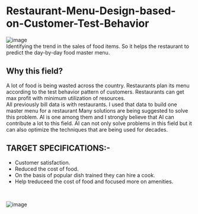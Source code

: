 # Restaurant-Menu-Design-based-on-Customer-Test-Behavior
![image](https://user-images.githubusercontent.com/50474388/168456058-786072d0-0113-4760-9a1a-57d2d0702314.png)
<br>
Identifying the trend in the sales of food items. So it helps the restaurant to predict the day-by-day food master menu. 
## Why this field?
A lot of food is being wasted across the country. Restaurants plan its menu according to the test behavior pattern of customers. Restaurants can get max profit with minimum utilization of resources.  <br>
All previously bill data is with restaurants. I used that data to build one master menu for a restaurant 
Many solutions are being suggested to solve this problem. AI is one among them and I strongly believe that AI can contribute a lot to this field. AI can not only solve problems in this field but it can also optimize the techniques that are being used for decades.

## TARGET SPECIFICATIONS:-
<ul>
<li>Customer satisfaction.</li>
<li>Reduced the cost of food.</li>
<li>On the basis of popular dish trained they can hire a cook.</li>
<li>Help treduceed the cost of food and focused more on amenities. </li>
</ul>
</br>

![image](https://user-images.githubusercontent.com/50474388/168456167-b6ecc25a-2e52-4a02-9a1a-bb2962fdeb47.png)
